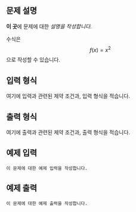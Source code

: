 ## 문제 설명

**이 곳**에 문제에 대한 *설명을 작성합니다.*

수식은 $$f(x)=x^2$$ 으로 작성할 수 있습니다.

## 입력 형식

여기에 입력과 관련된 제약 조건과, 입력 형식을 적습니다.

## 출력 형식

여기에 출력과 관련된 제약 조건과, 출력 형식을 적습니다.

## 예제 입력

    이 문제에 대한 예제 입력을 작성합니다.

## 예제 출력

    이 문제에 대한 예제 출력을 작성합니다.


